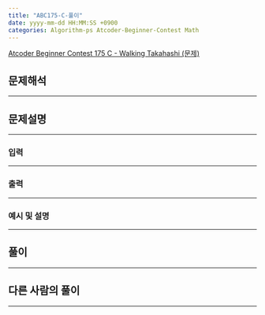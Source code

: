 ```yaml
---
title: "ABC175-C-풀이"
date: yyyy-mm-dd HH:MM:SS +0900
categories: Algorithm-ps Atcoder-Beginner-Contest Math
---
```


[Atcoder Beginner Contest 175 C - Walking Takahashi (문제)](https://atcoder.jp/contests/abc175/tasks/abc175_c)
## 문제해석
___
## 문제설명
___
### 입력
___
### 출력
___
### 예시 및 설명
___
## 풀이
___
## 다른 사람의 풀이
___